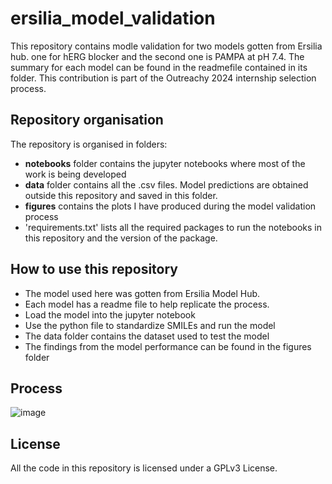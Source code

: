 # ersilia_model_validation
This repository contains modle validation for two models gotten from Ersilia hub. one for hERG blocker and the second one is PAMPA at pH 7.4. The summary for each model can be found in the readmefile contained in its folder. This contribution is part of the Outreachy 2024 internship selection process.

## Repository organisation
The repository is organised in folders:
- **notebooks** folder contains the jupyter notebooks where most of the work is being developed
- **data** folder contains all the .csv files. Model predictions are obtained outside this repository and saved in this folder.
- **figures** contains the plots I have produced during the model validation process
- 'requirements.txt' lists all the required packages to run the notebooks in this repository and the version of the package.

## How to use this repository
- The model used here was gotten from Ersilia Model Hub.
- Each model has a readme file to help replicate the process.
- Load the model into the jupyter notebook
- Use the python file to standardize SMILEs and run the model
- The data folder contains the dataset used to test the model
- The findings from the model performance can be found in the figures folder

## Process
![image](https://github.com/Chiamakaj/Ersilia_model_validation/assets/88968378/8912a4b7-add2-4b1f-9b71-8cb12b6e391d)

## License
All the code in this repository is licensed under a GPLv3 License.
